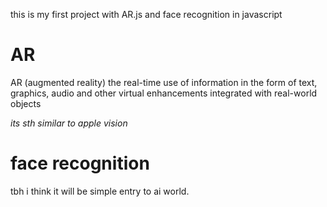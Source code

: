 
this is my first project with AR.js and face recognition in javascript
# AR
AR (augmented reality) the real-time use of information in the form of text, graphics, audio and other virtual enhancements integrated with real-world objects

*its sth similar to apple vision*

# face recognition
tbh i think it will be simple entry to ai world.
